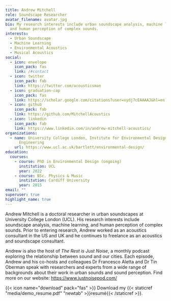 ```yaml
---
title: Andrew Mitchell
role: Soundscape Researcher
avatar_filename: avatar.jpg
bio: My research interests include urban soundscape analysis, machine learning,
  and human perception of complex sounds.
interests:
  - Urban Soundscape
  - Machine Learning
  - Environmental Acoustics
  - Musical Acoustics
social:
  - icon: envelope
    icon_pack: fas
    link: /#contact
  - icon: twitter
    icon_pack: fab
    link: https://twitter.com/acousticsman
  - icon: graduation-cap
    icon_pack: fas
    link: https://scholar.google.com/citations?user=xydj7cEAAAAJ&hl=en
  - icon: github
    icon_pack: fab
    link: https://github.com/MitchellAcoustics
  - icon: linkedin
    icon_pack: fab
    link: https://www.linkedin.com/in/andrew-mitchell-acoustics/
organizations:
  - name: University College London, Institute for Environmental Design and
      Engineering
    url: https://www.ucl.ac.uk/bartlett/environmental-design/
education:
  courses:
    - course: PhD in Environmental Design (ongoing)
      institution: UCL
      year: 2022
    - course: BSc. Physics & Music
      institution: Cardiff University
      year: 2015
email: ""
superuser: true
highlight_name: true
---
```

Andrew Mitchell is a doctoral researcher in urban soundscapes at University College London (UCL). His research interests include soundscape analysis, machine learning, and human perception of complex sounds. Prior to entering research, Andrew worked as an acoustics consultant in the US and UK and he continues to freelance as an acoustics and soundscape consultant.

Andrew is also the host of *The Rest is Just Noise*, a monthly podcast exploring the relationship between sound and our cities. Each episode, Andrew and his co-hosts and colleagues Dr Francesco Aletta and Dr Tin Oberman speak with researchers and experts from a wide range of backgrounds about their work in urban sounds and sound perception. Find more on our website: <https://www.justnoisepod.com/>

{{< icon name="download" pack="fas" >}} Download my {{< staticref "media/demo_resume.pdf" "newtab" >}}resumé{{< /staticref >}}.
